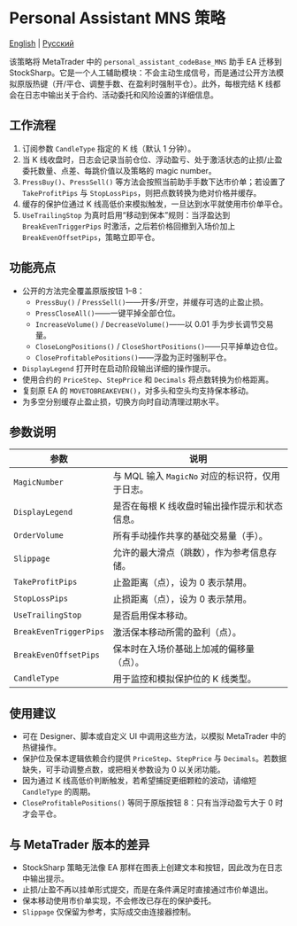 # Personal Assistant MNS 策略
[English](README.md) | [Русский](README_ru.md)

该策略将 MetaTrader 中的 `personal_assistant_codeBase_MNS` 助手 EA 迁移到 StockSharp。它是一个人工辅助模块：不会主动生成信号，而是通过公开方法模拟原版热键（开/平仓、调整手数、在盈利时强制平仓）。此外，每根完结 K 线都会在日志中输出关于合约、活动委托和风险设置的详细信息。

## 工作流程

1. 订阅参数 `CandleType` 指定的 K 线（默认 1 分钟）。
2. 当 K 线收盘时，日志会记录当前仓位、浮动盈亏、处于激活状态的止损/止盈委托数量、点差、每跳价值以及策略的 magic number。
3. `PressBuy()`、`PressSell()` 等方法会按照当前助手手数下达市价单；若设置了 `TakeProfitPips` 与 `StopLossPips`，则把点数转换为绝对价格并缓存。
4. 缓存的保护位通过 K 线高低价来模拟触发，一旦达到水平就使用市价单平仓。
5. `UseTrailingStop` 为真时启用“移动到保本”规则：当浮盈达到 `BreakEvenTriggerPips` 时激活，之后若价格回撤到入场价加上 `BreakEvenOffsetPips`，策略立即平仓。

## 功能亮点

- 公开的方法完全覆盖原版按钮 1–8：
  - `PressBuy()` / `PressSell()`——开多/开空，并缓存可选的止盈止损。
  - `PressCloseAll()`——一键平掉全部仓位。
  - `IncreaseVolume()` / `DecreaseVolume()`——以 0.01 手为步长调节交易量。
  - `CloseLongPositions()` / `CloseShortPositions()`——只平掉单边仓位。
  - `CloseProfitablePositions()`——浮盈为正时强制平仓。
- `DisplayLegend` 打开时在启动阶段输出详细的操作提示。
- 使用合约的 `PriceStep`、`StepPrice` 和 `Decimals` 将点数转换为价格距离。
- 复刻原 EA 的 `MOVETOBREAKEVEN()`，对多头和空头均支持保本移动。
- 为多空分别缓存止盈止损，切换方向时自动清理过期水平。

## 参数说明

| 参数 | 说明 |
|------|------|
| `MagicNumber` | 与 MQL 输入 `MagicNo` 对应的标识符，仅用于日志。 |
| `DisplayLegend` | 是否在每根 K 线收盘时输出操作提示和状态信息。 |
| `OrderVolume` | 所有手动操作共享的基础交易量（手）。 |
| `Slippage` | 允许的最大滑点（跳数），作为参考信息存储。 |
| `TakeProfitPips` | 止盈距离（点），设为 0 表示禁用。 |
| `StopLossPips` | 止损距离（点），设为 0 表示禁用。 |
| `UseTrailingStop` | 是否启用保本移动。 |
| `BreakEvenTriggerPips` | 激活保本移动所需的盈利（点）。 |
| `BreakEvenOffsetPips` | 保本时在入场价基础上加减的偏移量（点）。 |
| `CandleType` | 用于监控和模拟保护位的 K 线类型。 |

## 使用建议

- 可在 Designer、脚本或自定义 UI 中调用这些方法，以模拟 MetaTrader 中的热键操作。
- 保护位及保本逻辑依赖合约提供 `PriceStep`、`StepPrice` 与 `Decimals`。若数据缺失，可手动调整点数，或把相关参数设为 0 以关闭功能。
- 因为通过 K 线高低价判断触发，若希望捕捉更细颗粒的波动，请缩短 `CandleType` 的周期。
- `CloseProfitablePositions()` 等同于原版按钮 8：只有当浮动盈亏大于 0 时才会平仓。

## 与 MetaTrader 版本的差异

- StockSharp 策略无法像 EA 那样在图表上创建文本和按钮，因此改为在日志中输出提示。
- 止损/止盈不再以挂单形式提交，而是在条件满足时直接通过市价单退出。
- 保本移动使用市价单实现，不会修改已存在的保护委托。
- `Slippage` 仅保留为参考，实际成交由连接器控制。
